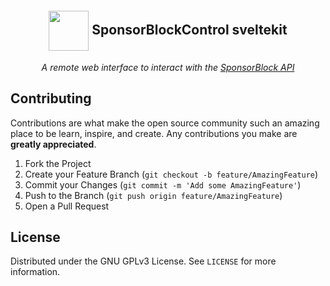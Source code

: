 <br><h2 align=center>
<img src="https://mruy.github.io/sponsorBlockControl-sveltekit/favicon.png" width=64 height=64 valign=middle>
SponsorBlockControl sveltekit</h2>

<p align=center><i>A remote web interface to interact with the <a href="https://github.com/ajayyy/SponsorBlock/wiki/API-Docs">SponsorBlock API</a></i></p>

<!-- CONTRIBUTING -->
## Contributing

Contributions are what make the open source community such an amazing place to be learn, inspire, and create. Any contributions you make are **greatly appreciated**.

1. Fork the Project
2. Create your Feature Branch (`git checkout -b feature/AmazingFeature`)
3. Commit your Changes (`git commit -m 'Add some AmazingFeature'`)
4. Push to the Branch (`git push origin feature/AmazingFeature`)
5. Open a Pull Request



<!-- LICENSE -->
## License

Distributed under the GNU GPLv3 License. See `LICENSE` for more information.